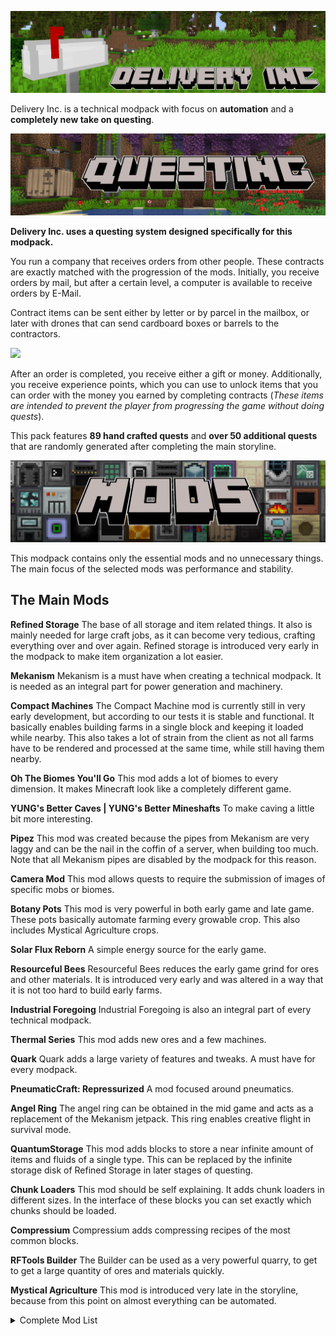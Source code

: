 ![](images/banner.png)

Delivery Inc. is a technical modpack with focus on **automation** and a **completely new take on questing**.

![](images/questing.png)

**Delivery Inc. uses a questing system designed specifically for this modpack.**

You run a company that receives orders from other people.
These contracts are exactly matched with the progression of the mods.
Initially, you receive orders by mail, but after a certain level, a computer is available to receive orders by E-Mail.

Contract items can be sent either by letter or by parcel in the mailbox, or later with drones that can send cardboard boxes or barrels to the contractors.

![](https://media3.giphy.com/media/5HK6TBT49HUMLve4jx/giphy.gif)

After an order is completed, you receive either a gift or money.
Additionally, you receive experience points, which you can use to unlock items that you can order with the money you earned by completing contracts (_These items are intended to prevent the player from progressing the game without doing quests_).

This pack features **89 hand crafted quests** and **over 50 additional quests** that are randomly generated after completing the main storyline.

![](images/mods.png)

This modpack contains only the essential mods and no unnecessary things.
The main focus of the selected mods was performance and stability.

## The Main Mods

**Refined Storage**
The base of all storage and item related things.
It also is mainly needed for large craft jobs, as it can become very tedious, crafting everything over and over again.
Refined storage is introduced very early in the modpack to make item organization a lot easier.

**Mekanism**
Mekanism is a must have when creating a technical modpack.
It is needed as an integral part for power generation and machinery.

**Compact Machines**
The Compact Machine mod is currently still in very early development, but according to our tests it is stable and functional.
It basically enables building farms in a single block and keeping it loaded while nearby.
This also takes a lot of strain from the client as not all farms have to be rendered and processed at the same time, while still having them nearby.

**Oh The Biomes You'll Go**
This mod adds a lot of biomes to every dimension.
It makes Minecraft look like a completely different game.

**YUNG's Better Caves | YUNG's Better Mineshafts**
To make caving a little bit more interesting.

**Pipez**
This mod was created because the pipes from Mekanism are very laggy and can be the nail in the coffin of a server, when building too much.
Note that all Mekanism pipes are disabled by the modpack for this reason.

**Camera Mod**
This mod allows quests to require the submission of images of specific mobs or biomes.

**Botany Pots**
This mod is very powerful in both early game and late game.
These pots basically automate farming every growable crop.
This also includes Mystical Agriculture crops.

**Solar Flux Reborn**
A simple energy source for the early game.

**Resourceful Bees**
Resourceful Bees reduces the early game grind for ores and other materials.
It is introduced very early and was altered in a way that it is not too hard to build early farms.

**Industrial Foregoing**
Industrial Foregoing is also an integral part of every technical modpack.

**Thermal Series**
This mod adds new ores and a few machines.

**Quark**
Quark adds a large variety of features and tweaks.
A must have for every modpack.

**PneumaticCraft: Repressurized**
A mod focused around pneumatics.

**Angel Ring**
The angel ring can be obtained in the mid game and acts as a replacement of the Mekanism jetpack.
This ring enables creative flight in survival mode.

**QuantumStorage**
This mod adds blocks to store a near infinite amount of items and fluids of a single type.
This can be replaced by the infinite storage disk of Refined Storage in later stages of questing.

**Chunk Loaders**
This mod should be self explaining.
It adds chunk loaders in different sizes.
In the interface of these blocks you can set exactly which chunks should be loaded.

**Compressium**
Compressium adds compressing recipes of the most common blocks.

**RFTools Builder**
The Builder can be used as a very powerful quarry, to get to get a large quantity of ores and materials quickly.

**Mystical Agriculture**
This mod is introduced very late in the storyline, because from this point on almost everything can be automated.

<details>
  <summary>Complete Mod List</summary>
  
  - [Bookshelf](https://www.curseforge.com/minecraft/mc-mods/bookshelf) by DarkhaxDev
  - [Just Enough Items (JEI)](https://www.curseforge.com/minecraft/mc-mods/jei) by mezz
  - [Compressium](https://www.curseforge.com/minecraft/mc-mods/compressium) by DinnerBeef
  - [Default Options](https://www.curseforge.com/minecraft/mc-mods/default-options) by BlayTheNinth
  - [Mekanism Additions](https://www.curseforge.com/minecraft/mc-mods/mekanism-additions) by bradyaidanc, Thiakil, theCyanideX, Forge_User_31528198, pupnewfster
  - [Sleeping Bags](https://www.curseforge.com/minecraft/mc-mods/sleeping-bags) by henkelmax
  - [Refined Storage Addons](https://www.curseforge.com/minecraft/mc-mods/refined-storage-addons) by raoulvdberge
  - [RFTools Base](https://www.curseforge.com/minecraft/mc-mods/rftools-base) by McJty
  - [Botany Trees](https://www.curseforge.com/minecraft/mc-mods/botany-trees) by DarkhaxDev
  - [CC: Tweaked](https://www.curseforge.com/minecraft/mc-mods/cc-tweaked) by SquidDev
  - [Light Overlay (Rift/Forge/Fabric)](https://www.curseforge.com/minecraft/mc-mods/light-overlay) by shedaniel
  - [Prefab](https://www.curseforge.com/minecraft/mc-mods/prefab) by wuestman
  - [Mystical Agradditions](https://www.curseforge.com/minecraft/mc-mods/mystical-agradditions) by BlakeBr0
  - [Ender Storage 1.8.+](https://www.curseforge.com/minecraft/mc-mods/ender-storage-1-8) by covers1624, Chicken_Bones
  - [PackMenu](https://www.curseforge.com/minecraft/mc-mods/packmenu) by Shadows_of_Fire
  - [JEITweaker](https://www.curseforge.com/minecraft/mc-mods/jeitweaker) by Jaredlll08
  - [Resourceful Bees](https://www.curseforge.com/minecraft/mc-mods/resourceful-bees) by epic_oreo, ThatGravyBoat, VaerysDawn
  - [Storage Drawers](https://www.curseforge.com/minecraft/mc-mods/storage-drawers) by Texelsaur
  - [Refined Storage: Requestify](https://www.curseforge.com/minecraft/mc-mods/rs-requestify) by Buuz135
  - [Industrial Foregoing](https://www.curseforge.com/minecraft/mc-mods/industrial-foregoing) by Buuz135, hrznstudio
  - [Cucumber Library](https://www.curseforge.com/minecraft/mc-mods/cucumber) by BlakeBr0
  - [Architectury API (Forge)](https://www.curseforge.com/minecraft/mc-mods/architectury-forge) by shedaniel
  - [FTB GUI Library](https://www.curseforge.com/minecraft/mc-mods/ftb-gui-library) by FTB, LatvianModder
  - [Immersive Portals (for Forge)](https://www.curseforge.com/minecraft/mc-mods/immersive-portals-for-forge) by qouteall
  - [Initial Inventory](https://www.curseforge.com/minecraft/mc-mods/initial-inventory) by Jaredlll08
  - [Cloth Config API (Forge)](https://www.curseforge.com/minecraft/mc-mods/cloth-config-forge) by shedaniel, linkieisbetterthank9
  - [Waystones](https://www.curseforge.com/minecraft/mc-mods/waystones) by BlayTheNinth
  - [Storage for ComputerCraft](https://www.curseforge.com/minecraft/mc-mods/storage-for-computercraft) by uecasm
  - [The One Probe](https://www.curseforge.com/minecraft/mc-mods/the-one-probe) by McJty
  - [RFTools Builder](https://www.curseforge.com/minecraft/mc-mods/rftools-builder) by McJty
  - [Vanilla Hammers [Forge]](https://www.curseforge.com/minecraft/mc-mods/vanilla-hammers-forge) by MelanX
  - [Chisels & Bits](https://www.curseforge.com/minecraft/mc-mods/chisels-bits) by AlgorithmX2, OrionOnline
  - [Runelic](https://www.curseforge.com/minecraft/mc-mods/runelic) by DarkhaxDev
  - [Delivery Questing](https://www.curseforge.com/minecraft/mc-mods/delivery-questing) by henkelmax
  - [Trash Cans](https://www.curseforge.com/minecraft/mc-mods/trash-cans) by SuperMartijn642
  - [Titanium](https://www.curseforge.com/minecraft/mc-mods/titanium) by hrznstudio, Buuz135
  - [RFTools Utility](https://www.curseforge.com/minecraft/mc-mods/rftools-utility) by McJty
  - [Dark Utilities](https://www.curseforge.com/minecraft/mc-mods/dark-utilities) by DarkhaxDev
  - [Mystical Agriculture](https://www.curseforge.com/minecraft/mc-mods/mystical-agriculture) by BlakeBr0
  - [Mystical Customization](https://www.curseforge.com/minecraft/mc-mods/mystical-customization) by BlakeBr0
  - [SuperMartijn642's Config Lib](https://www.curseforge.com/minecraft/mc-mods/supermartijn642s-config-lib) by SuperMartijn642
  - [Camera Mod](https://www.curseforge.com/minecraft/mc-mods/camera-mod) by henkelmax
  - [Anti Mob Griefing](https://www.curseforge.com/minecraft/mc-mods/anti-mob-griefing) by henkelmax
  - [Compact Machines](https://www.curseforge.com/minecraft/mc-mods/compact-machines) by davenonymous, RobotGryphon
  - [Better Title Screen](https://www.curseforge.com/minecraft/mc-mods/better-title-screen) by Girafi
  - [Patchouli](https://www.curseforge.com/minecraft/mc-mods/patchouli) by Vazkii
  - [Building Gadgets](https://www.curseforge.com/minecraft/mc-mods/building-gadgets) by Direwolf20, Error_MiKeY
  - [PneumaticCraft: Repressurized](https://www.curseforge.com/minecraft/mc-mods/pneumaticcraft-repressurized) by desht_08, Forge_User_59359881
  - [Morph-o-Tool](https://www.curseforge.com/minecraft/mc-mods/morph-o-tool) by Vazkii
  - [CraftTweaker](https://www.curseforge.com/minecraft/mc-mods/crafttweaker) by Jaredlll08
  - [Pipez](https://www.curseforge.com/minecraft/mc-mods/pipez) by henkelmax
  - [OpenBlocks Elevator](https://www.curseforge.com/minecraft/mc-mods/openblocks-elevator) by vsngarcia
  - [Mekanism](https://www.curseforge.com/minecraft/mc-mods/mekanism) by bradyaidanc, Forge_User_31528198, Thiakil, pupnewfster
  - [Refined Storage](https://www.curseforge.com/minecraft/mc-mods/refined-storage) by raoulvdberge
  - [McJtyLib](https://www.curseforge.com/minecraft/mc-mods/mcjtylib) by McJty
  - [YUNG's Better Caves (Forge)](https://www.curseforge.com/minecraft/mc-mods/yungs-better-caves) by YUNGNICKYOUNG
  - [Sophisticated Backpacks](https://www.curseforge.com/minecraft/mc-mods/sophisticated-backpacks) by P3pp3rF1y
  - [Mekanism Generators](https://www.curseforge.com/minecraft/mc-mods/mekanism-generators) by bradyaidanc, pupnewfster, Thiakil, Forge_User_31528198
  - [Mekanism Tools](https://www.curseforge.com/minecraft/mc-mods/mekanism-tools) by bradyaidanc, Thiakil, pupnewfster, Forge_User_31528198
  - [CobbleForDays](https://www.curseforge.com/minecraft/mc-mods/cobblefordays) by LexManos
  - [Angel Ring](https://www.curseforge.com/minecraft/mc-mods/angel-ring) by DenisMasterHerobrine
  - [Chunk Loaders](https://www.curseforge.com/minecraft/mc-mods/chunk-loaders) by SuperMartijn642
  - [CodeChicken Lib 1.8.+](https://www.curseforge.com/minecraft/mc-mods/codechicken-lib-1-8) by covers1624, Chicken_Bones
  - [Solar Flux Reborn](https://www.curseforge.com/minecraft/mc-mods/solar-flux-reborn) by Zeitheron, DragonForgeMC
  - [Akashic Tome](https://www.curseforge.com/minecraft/mc-mods/akashic-tome) by Vazkii
  - [Thermal Foundation](https://www.curseforge.com/minecraft/mc-mods/thermal-foundation) by TeamCoFH, KingLemmingCoFH
  - [JAOPCA](https://www.curseforge.com/minecraft/mc-mods/jaopca) by TheLMiffy1111
  - [CoFH Core](https://www.curseforge.com/minecraft/mc-mods/cofh-core) by TeamCoFH, KingLemmingCoFH
  - [Thermal Expansion](https://www.curseforge.com/minecraft/mc-mods/thermal-expansion) by TeamCoFH, KingLemmingCoFH
  - [Quark](https://www.curseforge.com/minecraft/mc-mods/quark) by Vazkii, wiresegal
  - [Just Enough Resources (JER)](https://www.curseforge.com/minecraft/mc-mods/just-enough-resources-jer) by way2muchnoise
  - [ServerConfig Updater](https://www.curseforge.com/minecraft/mc-mods/serverconfig-updater) by Darkere
  - [Botany Pots](https://www.curseforge.com/minecraft/mc-mods/botany-pots) by DarkhaxDev
  - [Oh The Biomes You'll Go](https://www.curseforge.com/minecraft/mc-mods/oh-the-biomes-youll-go) by AOCAWOL, Corgi_Taco
  - [YUNG's Better Mineshafts (Forge)](https://www.curseforge.com/minecraft/mc-mods/yungs-better-mineshafts-forge) by YUNGNICKYOUNG
  - [ExtraStorage](https://www.curseforge.com/minecraft/mc-mods/extrastorage) by 3divad99
  - [Clumps](https://www.curseforge.com/minecraft/mc-mods/clumps) by Jaredlll08
  - [Extreme sound muffler (Forge)](https://www.curseforge.com/minecraft/mc-mods/extreme-sound-muffler) by LeoBeliik
  - [Click Machine](https://www.curseforge.com/minecraft/mc-mods/click-machine) by Shadows_of_Fire
  - [Nature's Compass](https://www.curseforge.com/minecraft/mc-mods/natures-compass) by Chaosyr
  - [QuantumStorage](https://www.curseforge.com/minecraft/mc-mods/quantumstorage) by GigaBit101
  - [MoreVanillaLib](https://www.curseforge.com/minecraft/mc-mods/morevanillalib) by MelanX
  - [Iron Chests](https://www.curseforge.com/minecraft/mc-mods/iron-chests) by ProgWML6, Alexbegt
  - [AutoRegLib](https://www.curseforge.com/minecraft/mc-mods/autoreglib) by Vazkii
  - [FTB Backups](https://www.curseforge.com/minecraft/mc-mods/ftb-backups) by FTB, LatvianModder
  - [FTB Chunks](https://www.curseforge.com/minecraft/mc-mods/ftb-chunks) by FTB, LatvianModder
  - [Curios API (Forge)](https://www.curseforge.com/minecraft/mc-mods/curios) by TheIllusiveC4
  - [Corpse](https://www.curseforge.com/minecraft/mc-mods/corpse) by henkelmax
  - [Easy Villagers](https://www.curseforge.com/minecraft/mc-mods/easy-villagers) by henkelmax
  - [Extra Disks](https://www.curseforge.com/minecraft/mc-mods/extra-disks) by MelanX
  - [YUNG's API (Forge)](https://www.curseforge.com/minecraft/mc-mods/yungs-api) by YUNGNICKYOUNG
  - [Mouse Tweaks](https://www.curseforge.com/minecraft/mc-mods/mouse-tweaks) by YaLTeR
  - [Torchmaster](https://www.curseforge.com/minecraft/mc-mods/torchmaster) by xalcon
  - [Shutup Experimental Settings!](https://www.curseforge.com/minecraft/mc-mods/shutup-experimental-settings) by Corgi_Taco, rdvdev2
  - [Controlling](https://www.curseforge.com/minecraft/mc-mods/controlling) by Jaredlll08
  - [Placebo](https://www.curseforge.com/minecraft/mc-mods/placebo) by Shadows_of_Fire
</details>
